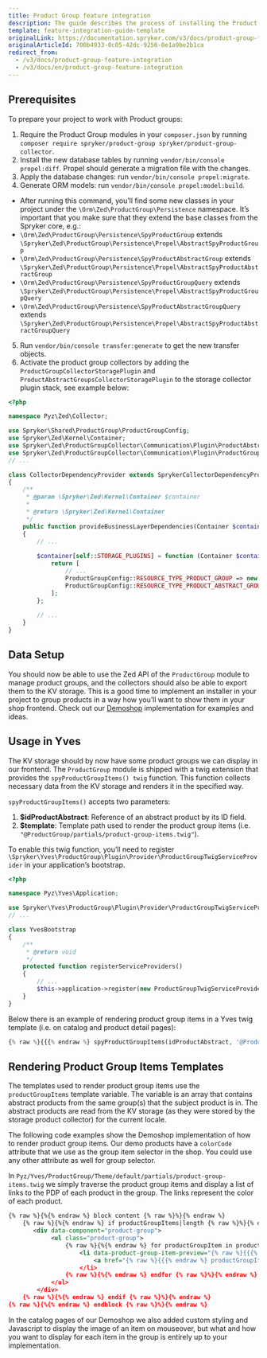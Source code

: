 ```yaml
---
title: Product Group feature integration
description: The guide describes the process of installing the Product Group feature in your project.
template: feature-integration-guide-template
originalLink: https://documentation.spryker.com/v3/docs/product-group-feature-integration
originalArticleId: 700b4933-0c05-42dc-9256-0e1a9be2b1ca
redirect_from:
  - /v3/docs/product-group-feature-integration
  - /v3/docs/en/product-group-feature-integration
---
```


## Prerequisites

To prepare your project to work with Product groups:

1. Require the Product Group modules in your `composer.json` by running `composer require spryker/product-group spryker/product-group-collector`.
2. Install the new database tables by running `vendor/bin/console propel:diff`. Propel should generate a migration file with the changes.
3. Apply the database changes: run `vendor/bin/console propel:migrate`.
4. Generate ORM models: run `vendor/bin/console propel:model:build`.
* After running this command, you’ll find some new classes in your project under the `\Orm\Zed\ProductGroup\Persistence` namespace. It’s important that you make sure that they extend the base classes from the Spryker core, e.g.:
* `\Orm\Zed\ProductGroup\Persistence\SpyProductGroup` extends `\Spryker\Zed\ProductGroup\Persistence\Propel\AbstractSpyProductGroup`
* `\Orm\Zed\ProductGroup\Persistence\SpyProductAbstractGroup` extends `\Spryker\Zed\ProductGroup\Persistence\Propel\AbstractSpyProductAbstractGroup`
* `\Orm\Zed\ProductGroup\Persistence\SpyProductGroupQuery` extends `\Spryker\Zed\ProductGroup\Persistence\Propel\AbstractSpyProductGroupQuery`
* `\Orm\Zed\ProductGroup\Persistence\SpyProductAbstractGroupQuery` extends `\Spryker\Zed\ProductGroup\Persistence\Propel\AbstractSpyProductAbstractGroupQuery`

5. Run `vendor/bin/console transfer:generate` to get the new transfer objects.
6. Activate the product group collectors by adding the `ProductGroupCollectorStoragePlugin` and  `ProductAbstractGroupsCollectorStoragePlugin` to the storage collector plugin stack, see example below:

```php
<?php

namespace Pyz\Zed\Collector;

use Spryker\Shared\ProductGroup\ProductGroupConfig;
use Spryker\Zed\Kernel\Container;
use Spryker\Zed\ProductGroupCollector\Communication\Plugin\ProductAbstractGroupsCollectorStoragePlugin;
use Spryker\Zed\ProductGroupCollector\Communication\Plugin\ProductGroupCollectorStoragePlugin;
// ...

class CollectorDependencyProvider extends SprykerCollectorDependencyProvider
{
    /**
     * @param \Spryker\Zed\Kernel\Container $container
     *
     * @return \Spryker\Zed\Kernel\Container
     */
    public function provideBusinessLayerDependencies(Container $container)
    {
        // ...
       
        $container[self::STORAGE_PLUGINS] = function (Container $container) {
            return [
                // ...
                ProductGroupConfig::RESOURCE_TYPE_PRODUCT_GROUP => new ProductGroupCollectorStoragePlugin(),
                ProductGroupConfig::RESOURCE_TYPE_PRODUCT_ABSTRACT_GROUPS => new ProductAbstractGroupsCollectorStoragePlugin(),
            ];
        };
        
        // ...
    }
}
```

## Data Setup
You should now be able to use the Zed API of the `ProductGroup` module to manage product groups, and the collectors should also be able to export them to the KV storage. This is a good time to implement an installer in your project to group products in a way how you’ll want to show them in your shop frontend. Check out our [Demoshop](https://github.com/spryker/demoshop) implementation for examples and ideas.

## Usage in Yves
The KV storage should by now have some product groups we can display in our frontend.
The `ProductGroup` module is shipped with a twig extension that provides the `spyProductGroupItems() twig` function. This function collects necessary data from the KV storage and renders it in the specified way.

`spyProductGroupItems()` accepts two parameters:
1. **$idProductAbstract**: Reference of an abstract product by its ID field.
2. **$template**: Template path used to render the product group items (i.e. `"@ProductGroup/partials/product-group-items.twig"`).

To enable this twig function, you’ll need to register `\Spryker\Yves\ProductGroup\Plugin\Provider\ProductGroupTwigServiceProvider` in your application’s bootstrap.

```php
<?php

namespace Pyz\Yves\Application;

use Spryker\Yves\ProductGroup\Plugin\Provider\ProductGroupTwigServiceProvider;
// ...

class YvesBootstrap
{
    /**
     * @return void
     */
    protected function registerServiceProviders()
    {
        // ...
        $this->application->register(new ProductGroupTwigServiceProvider());
    }
}
```

Below there is an example of rendering product group items in a Yves twig template (i.e. on catalog and product detail pages):

```php
{% raw %}{{{% endraw %} spyProductGroupItems(idProductAbstract, '@ProductGroup/partials/product-group-items.twig') {% raw %}}}{% endraw %}
```

## Rendering Product Group Items Templates
The templates used to render product group items use the `productGroupItems` template variable. The variable is an array that contains abstract products from the same group(s) that the subject product is in. The abstract products are read from the KV storage (as they were stored by the storage product collector) for the current locale.

The following code examples show the Demoshop implementation of how to render product group items. Our demo products have a `colorCode` attribute that we use as the group item selector in the shop. You could use any other attribute as well for group selector.

In `Pyz/Yves/ProductGroup/Theme/default/partials/product-group-items.twig` we simply traverse the product group items and display a list of links to the PDP of each product in the group. The links represent the color of each product.

```xml
{% raw %}{%{% endraw %} block content {% raw %}%}{% endraw %}
    {% raw %}{%{% endraw %} if productGroupItems|length {% raw %}%}{% endraw %}
       <div data-component="product-group">
            <ul class="product-group">
                {% raw %}{%{% endraw %} for productGroupItem in productGroupItems {% raw %}%}{% endraw %}
                    <li data-product-group-item-preview="{% raw %}{{{% endraw %} productGroupItem.imageSets.default[0].externalUrlSmall {% raw %}}}{% endraw %}">
                        <a href="{% raw %}{{{% endraw %} productGroupItem.url {% raw %}}}{% endraw %}" {% raw %}{%{% endraw %} if productGroupItem.colorCode {% raw %}%}{% endraw %}style="background-color: {% raw %}{{{% endraw %} productGroupItem.colorCode {% raw %}}}{% endraw %};"{% raw %}{%{% endraw %} endif {% raw %}%}{% endraw %}></a>
                    </li>
                {% raw %}{%{% endraw %} endfor {% raw %}%}{% endraw %}
            </ul>
        </div>
    {% raw %}{%{% endraw %} endif {% raw %}%}{% endraw %}
{% raw %}{%{% endraw %} endblock {% raw %}%}{% endraw %}
```

In the catalog pages of our Demoshop we also added custom styling and Javascript to display the image of an item on mouseover, but what and how you want to display for each item in the group is entirely up to your implementation.
